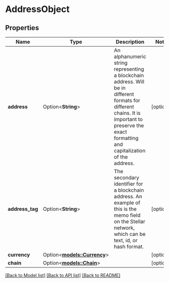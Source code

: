 # AddressObject

## Properties

Name | Type | Description | Notes
------------ | ------------- | ------------- | -------------
**address** | Option<**String**> | An alphanumeric string representing a blockchain address. Will be in different formats for different chains. It is important to preserve the exact formatting and capitalization of the address. | [optional]
**address_tag** | Option<**String**> | The secondary identifier for a blockchain address. An example of this is the memo field on the Stellar network, which can be text, id, or hash format. | [optional]
**currency** | Option<[**models::Currency**](Currency.md)> |  | [optional]
**chain** | Option<[**models::Chain**](Chain.md)> |  | [optional]

[[Back to Model list]](../README.md#documentation-for-models) [[Back to API list]](../README.md#documentation-for-api-endpoints) [[Back to README]](../README.md)


